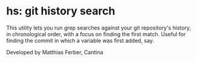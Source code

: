 # hs: git history search

This utility lets you run grep searches against your git repository's history, in chronological order, with a focus on finding the first match. Useful for finding the commit in which a variable was first added, say.

Developed by Matthias Ferber, Cantina